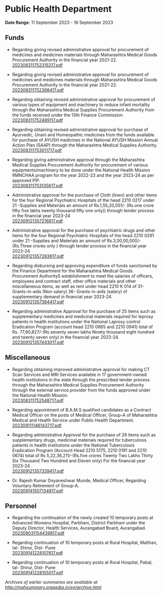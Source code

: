 # Public Health Department

**Date Range**: 11 September 2023 - 16 September 2023


## Funds
- Regarding giving revised administrative approval for procurement of medicines and medicines materials through Maharashtra Medical Goods Procurement Authority in the financial year 2021-22.\
  [202308311752315217.pdf](https://gr.maharashtra.gov.in/Site/Upload/Government%20Resolutions/English/202308311752315217.pdf)

- Regarding giving revised administrative approval for procurement of medicines and medicines materials through Maharashtra Medical Goods Procurement Authority in the financial year 2021-22.\
  [202308311752368417.pdf](https://gr.maharashtra.gov.in/Site/Upload/Government%20Resolutions/English/202308311752368417.pdf)

- Regarding obtaining revised administrative approval for procurement of various types of equipment and machinery to reduce infant mortality through the Maharashtra Medical Supplies Procurement Authority from the funds received under the 13th Finance Commission.\
  [202308311752489117.pdf](https://gr.maharashtra.gov.in/Site/Upload/Government%20Resolutions/English/202308311752489117.pdf)

- Regarding obtaining revised administrative approval for purchase of Ayurvedic, Unani and Homeopathic medicines from the funds available for purchase of AYUSH medicines in the National AYUSH Mission Annual Action Plan (SAAP) through the Maharashtra Medical Supplies Authority.\
  [202308311753011717.pdf](https://gr.maharashtra.gov.in/Site/Upload/Government%20Resolutions/English/202308311753011717.pdf)

- Regarding giving administrative approval through the Maharashtra Medical Supplies Procurement Authority for procurement of various equipments/machinery to be done under the National Health Mission RMNCHAA program for the year 2022-23 and the year 2023-24 as per approved PIP.\
  [202308311753135617.pdf](https://gr.maharashtra.gov.in/Site/Upload/Government%20Resolutions/English/202308311753135617.pdf)

- Administrative approval for the purchase of Cloth (linen) and other items for the four Regional Psychiatric Hospitals of the head 2210 0217 under 21 -Supplies and Materials an amount of Rs.1,55,20,051/- (Rs.one crore fifty five lakhs twenty thousand fifty one only)) through tender process in the financial year 2023-24\
  [202309121357216817.pdf](https://gr.maharashtra.gov.in/Site/Upload/Government%20Resolutions/English/202309121357216817.pdf)

- Administrative approval for the purchase of psychiatric drugs and other items for the four Regional Psychiatric Hospitals of the head 2210 0291 under 21 -Supplies and Materials an amount of Rs.3,00,00,000/- (Rs.Three crores only ) through tender process in the financial year 2023-24\
  [202309121357283817.pdf](https://gr.maharashtra.gov.in/Site/Upload/Government%20Resolutions/English/202309121357283817.pdf)

- Regarding disbursing and approving expenditure of funds sanctioned by the Finance Department for the Maharashtra Medical Goods Procurement AuthorityS establishment to meet the salaries of officers, employees and contract staff, other office materials and other miscellaneous items, as well as rent under head 2210 K 014 of 31- Grants-in-aids (Non salary) 36- Grants-in-aids (salary) of supplementary demand in financial year 2023-24.\
  [202309121357394417.pdf](https://gr.maharashtra.gov.in/Site/Upload/Government%20Resolutions/English/202309121357394417.pdf)

- Regarding administrative Approval for the purchase of 25 items such as supplementary medicines and medicinal materials required for leprosy patients in health institutions under the National Laprosy control Eradication Program (account head 2210 0665 and 2210 0941) total of Rs. 77,90,827/-(Rs.seventy seven lakhs Ninety thousand eight hundred and twenty seven only) in the financial year 2023-24.\
  [202309121357443017.pdf](https://gr.maharashtra.gov.in/Site/Upload/Government%20Resolutions/English/202309121357443017.pdf)

## Miscellaneous
- Regarding obtaining improved administrative approval for making CT Scan Services and MRI Services available in 17 government-owned health institutions in the state through the prescribed tender process through the Maharashtra Medical Supplies Procurement Authority through the external service provider from the funds approved under the National Health Mission.\
  [202308311752548717.pdf](https://gr.maharashtra.gov.in/Site/Upload/Government%20Resolutions/English/202308311752548717.pdf)

- Regarding appointment of B.A.M.S qualified candidates as a Contract Medical Officer on the posts of Medical Officer, Group-A of Maharashtra Medical and Health Service under Public Health Department.\
  [202309111146143717.pdf](https://gr.maharashtra.gov.in/Site/Upload/Government%20Resolutions/English/202309111146143717.pdf)

- Regarding administrative Approval for the purchase of 26 items such as supplementary drugs, medicinal materials required for tuberculosis patients in health institutions under the National Tuberculosis Eradication Program (Account Head 2210 5175, 2210 0191 and 2210 0674) total of Rs 5,22,36,211/-(Rs.five crores Twenty Two Lakhs Thirty Six Thousand Two Hundred and Eleven only) For the financial year 2023-24 .\
  [202309121357339417.pdf](https://gr.maharashtra.gov.in/Site/Upload/Government%20Resolutions/English/202309121357339417.pdf)

- Dr. Rajesh Kumar Dnyaneshwar Munde, Medical Officer, Regarding Voluntary Retirement of Group-A.\
  [202309141507134917.pdf](https://gr.maharashtra.gov.in/Site/Upload/Government%20Resolutions/English/202309141507134917.pdf)

## Personnel
- Regarding the continuation of the newly created 10 temporary posts at Advanced Womens Hospital, Parbhani, District Parbhani under the Deputy Director, Health Services, Aurangabad Board, Aurangabad.\
  [202308031154439817.pdf](https://gr.maharashtra.gov.in/Site/Upload/Government%20Resolutions/English/202308031154439817.pdf)

- Regarding continuation of 10 temporary posts at Rural Hospital, Malthan, tal- Shirur, Dist- Pune\
  [202309141228107617.pdf](https://gr.maharashtra.gov.in/Site/Upload/Government%20Resolutions/English/202309141228107617.pdf)

- Regarding continuation of 10 temporary posts at Rural Hospital, Pabal, tal- Shirur, Dist- Pune\
  [202309141228155017.pdf](https://gr.maharashtra.gov.in/Site/Upload/Government%20Resolutions/English/202309141228155017.pdf)


*Archives of earlier summaries are available at http://mahsummary.orgpedia.in/en/archive.html*